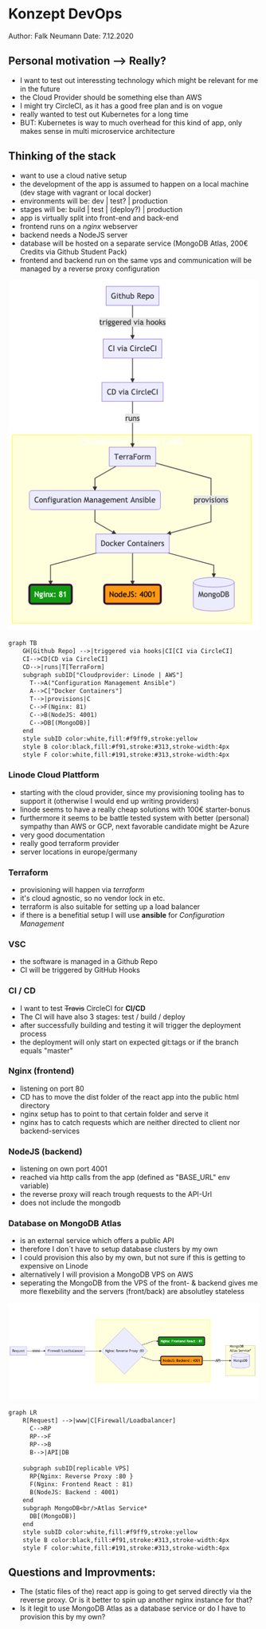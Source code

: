 # Konzept DevOps

Author: Falk Neumann
Date: 7.12.2020

## Personal motivation --> Really?
- I want to test out interessting technology which might be relevant for me in the future
- the Cloud Provider should be something else than AWS
- I might try CircleCI, as it has a good free plan and is on vogue
- really wanted to test out Kubernetes for a long time
- BUT: Kubernetes is way to much overhead for this kind of app, only makes sense in multi microservice architecture

## Thinking of the stack
- want to use a cloud native setup
- the development of the app is assumed to happen on a local machine (dev stage with vagrant or local docker)
- environments will be: dev | test? | production
- stages will be: build | test | (deploy?) | production
- app is virtually split into front-end and back-end
- frontend runs on a *nginx* webserver
- backend needs a NodeJS server
- database will be hosted on a separate service (MongoDB Atlas, 200€ Credits via Github Student Pack)
- frontend and backend run on the same vps and communication will be managed by a reverse proxy configuration

![Pipeline](pipeline.png)
```mermaid
graph TB
    GH[Github Repo] -->|triggered via hooks|CI[CI via CircleCI]
    CI-->CD[CD via CircleCI]
    CD-->|runs|T[TerraForm]
    subgraph subID["Cloudprovider: Linode | AWS"]
      T-->A("Configuration Management Ansible")
      A-->C["Docker Containers"]
      T-->|provisions|C
      C-->F(Nginx: 81)
      C-->B(NodeJS: 4001)
      C-->DB[(MongoDB)]
    end
    style subID color:white,fill:#f9ff9,stroke:yellow
    style B color:black,fill:#f91,stroke:#313,stroke-width:4px
    style F color:white,fill:#191,stroke:#313,stroke-width:4px
```

  ### Linode Cloud Plattform
  - starting with the cloud provider, since my provisioning tooling has to support it (otherwise I would end up writing providers)
  - linode seems to have a really cheap solutions with 100€ starter-bonus
  - furthermore it seems to be battle tested system with better (personal) sympathy than AWS or GCP, next favorable candidate might be Azure
  - very good documentation
  - really good terraform provider
  - server locations in europe/germany
  
  ### Terraform
  - provisioning will happen via *terraform*
  - it's cloud agnostic, so no vendor lock in etc.
  - terraform is also suitable for setting up a load balancer
  - if there is a benefitial setup I will use **ansible** for *Configuration Management*

  ### VSC
  - the software is managed in a Github Repo
  - CI will be triggered by GitHub Hooks
  
  ### CI / CD
  - I want to test ~~Travis~~ CircleCI for **CI/CD**
  - The CI will have also 3 stages: test / build / deploy
  - after successfully building and testing it will trigger the deployment process
  - the deployment will only start on expected git:tags or if the branch equals "master"

  ### Nginx (frontend)
  - listening on port 80
  - CD has to move the dist folder of the react app into the public html directory
  - nginx setup has to point to that certain folder and serve it
  - nginx has to catch requests which are neither directed to client nor backend-services

  ### NodeJS (backend)
  - listening on own port 4001
  - reached via http calls from the app (defined as "BASE_URL" env variable)
  - the reverse proxy will reach trough requests to the API-Url
  - does not include the mongodb

  ### Database on MongoDB Atlas
  - is an external service which offers a public API
  - therefore I don´t have to setup database clusters by my own
  - I could provision this also by my own, but not sure if this is getting to expensive on Linode
  - alternatively I will provision a MongoDB VPS on AWS
  - seperating the MongoDB from the VPS of the front- & backend gives me more flexebility and the servers (front/back) are absolutley stateless

![Infrastructure](infra.png)
```mermaid
graph LR
    R[Request] -->|www|C[Firewall/Loadbalancer]
      C-->RP 
      RP-->F
      RP-->B
      B-->|API|DB
    
    subgraph subID[replicable VPS]
      RP{Nginx: Reverse Proxy :80 }
      F(Nginx: Frontend React : 81)
      B(NodeJS: Backend : 4001)
    end
    subgraph MongoDB<br/>Atlas Service*
      DB[(MongoDB)]
    end
    style subID color:white,fill:#f9ff9,stroke:yellow
    style B color:black,fill:#f91,stroke:#313,stroke-width:4px
    style F color:white,fill:#191,stroke:#313,stroke-width:4px
``` 

## Questions and Improvments:
- The (static files of the) react app is going to get served directly via the reverse proxy. Or is it better to spin up another nginx instance for that?
- Is it legit to use MongoDB Atlas as a database service or do I have to provision this by my own?
